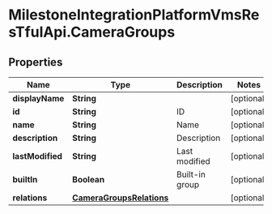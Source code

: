 # MilestoneIntegrationPlatformVmsResTfulApi.CameraGroups

## Properties
Name | Type | Description | Notes
------------ | ------------- | ------------- | -------------
**displayName** | **String** |  | [optional] 
**id** | **String** | ID | [optional] 
**name** | **String** | Name | [optional] 
**description** | **String** | Description | [optional] 
**lastModified** | **String** | Last modified | [optional] 
**builtIn** | **Boolean** | Built-in group | [optional] 
**relations** | [**CameraGroupsRelations**](CameraGroupsRelations.md) |  | [optional] 
